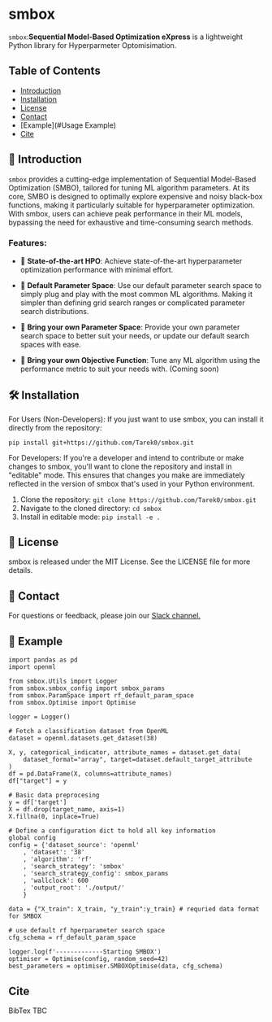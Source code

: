 # smbox

`smbox`:**Sequential Model-Based Optimization eXpress** is a lightweight Python library for Hyperparmeter Optomisimation.

## Table of Contents

- [Introduction](#Introduction)
- [Installation](#Installation)
- [License](#License)
- [Contact](#Contact)
- [Example](#Usage Example)
- [Cite](#Cite)

## 📖 Introduction
`smbox` provides a cutting-edge implementation of Sequential Model-Based Optimization (SMBO), tailored for tuning ML algorithm parameters. At its core, SMBO is designed to optimally explore expensive and noisy black-box functions, making it particularly suitable for hyperparameter optimization. With smbox, users can achieve peak performance in their ML models, bypassing the need for exhaustive and time-consuming search methods.

### Features:
- 🚂 **State-of-the-art HPO**: Achieve state-of-the-art hyperparameter optimization performance with minimal effort.


- 🎯 **Default Parameter Space**: Use our default parameter search space to simply plug and play with the most common ML algorithms.
Making it simpler than defining grid search ranges or complicated parameter search distributions.


- 🤖️ **Bring your own Parameter Space**: Provide your own parameter search space to better suit your needs, or update our default search spaces with ease.


- 🤖️ **Bring your own Objective Function**: Tune any ML algorithm using the performance metric to suit your needs with. (Coming soon)

## 🛠 Installation
For Users (Non-Developers):
If you just want to use smbox, you can install it directly from the repository:
```
pip install git+https://github.com/Tarek0/smbox.git
```
For Developers:
If you're a developer and intend to contribute or make changes to smbox, you'll want to clone the repository and install in "editable" mode. This ensures that changes you make are immediately reflected in the version of smbox that's used in your Python environment.

1. Clone the repository:
```git clone https://github.com/Tarek0/smbox.git```
2. Navigate to the cloned directory:
```cd smbox```
3. Install in editable mode:
```pip install -e . ```


## 📄 License
smbox is released under the MIT License. See the LICENSE file for more details.

## 📮 Contact
For questions or feedback, please join our [Slack channel.](https://join.slack.com/t/slack-4aw5037/shared_invite/zt-22maoikro-_v_cxHvh7L_nMo7oqPvIvg)

## 🚀 Example
```
import pandas as pd
import openml

from smbox.Utils import Logger
from smbox.smbox_config import smbox_params
from smbox.ParamSpace import rf_default_param_space
from smbox.Optimise import Optimise

logger = Logger()

# Fetch a classification dataset from OpenML
dataset = openml.datasets.get_dataset(38)

X, y, categorical_indicator, attribute_names = dataset.get_data(
    dataset_format="array", target=dataset.default_target_attribute
)
df = pd.DataFrame(X, columns=attribute_names)
df["target"] = y

# Basic data preprocesing 
y = df['target']
X = df.drop(target_name, axis=1)
X.fillna(0, inplace=True)

# Define a configuration dict to hold all key information
global config
config = {'dataset_source': 'openml'
    , 'dataset': '38'
    , 'algorithm': 'rf'
    , 'search_strategy': 'smbox'
    , 'search_strategy_config': smbox_params
    , 'wallclock': 600
    , 'output_root': './output/'
    }

data = {"X_train": X_train, "y_train":y_train} # requried data format for SMBOX

# use default rf hperparameter search space
cfg_schema = rf_default_param_space

logger.log(f'-------------Starting SMBOX')
optimiser = Optimise(config, random_seed=42)
best_parameters = optimiser.SMBOXOptimise(data, cfg_schema)
```
## Cite
BibTex
TBC